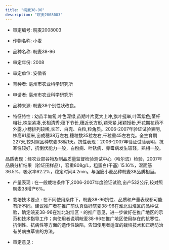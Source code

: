 ```yaml
---
title: "皖麦38-96"
description: "皖麦2008003"
---
```

* 审定编号:  皖麦2008003

*  作物名称:  小麦

*  品种名称:  皖麦38-96

*  审定年份:  2008

*  审定单位:  安徽省

* 育种者:  亳州市农业科学研究所

*  申请者:  亳州市农业科学研究所

*  品种来源:  皖麦38个别性状改良。

*  特征特性 : 
幼苗半匍匐,叶色深绿,苗期叶片宽大上冲,旗叶挺举,叶耳紫色;茎杆粗壮,株型紧凑,长相清秀;穗下节长,穗近长方形,颖壳紧,闭颖授粉,开花期花药不外露,小穗排列较稀,长芒、白壳、白粒,粒角质。2006-2007年验证试验表明,株高91厘米,亩成穗38万左右,穗粒数35粒左右,千粒重45左右克。全生育期227天,较对照品种皖麦38晚1天。抗性表现：2006-2007年验证试验表明，抗寒性较好，抗倒伏能力一般，白粉病、叶锈病、赤霉病发生较轻，熟相一般。
品质表现：经农业部谷物及制品质量监督检验测试中心（哈尔滨）检验，2007年品质分析结果（验证田样品），容重808g/L，粗蛋白(干基) 15.16%，湿面筋36.5%，吸水率62.2%，稳定时间4.2min。与强筋小麦品种皖麦38品质相当。
 
*  产量表现 : 
在一般栽培条件下,2006-2007年度验证试验,亩产532公斤,较对照皖麦38增产6%。

*  栽培技术要点 : 
在不同使用条件下，皖麦38-96抗性、品质和产量表现都可能有所不同。建议推广者在推广前认真做好皖麦38-96在淮北沿淮区的品种试验，确定皖麦38-96在淮北沿淮区﹡的推广意见，进一步做好在推广地区的示范和技术指导工作；向使用者说明皖麦38-96在推广地区使用存在的抗寒性、抗倒性、抗病性等方面的遗传性缺陷，告知使用者适宜的栽培技术和正确防治有关病虫草害的方法。

*  审定意见 : 

